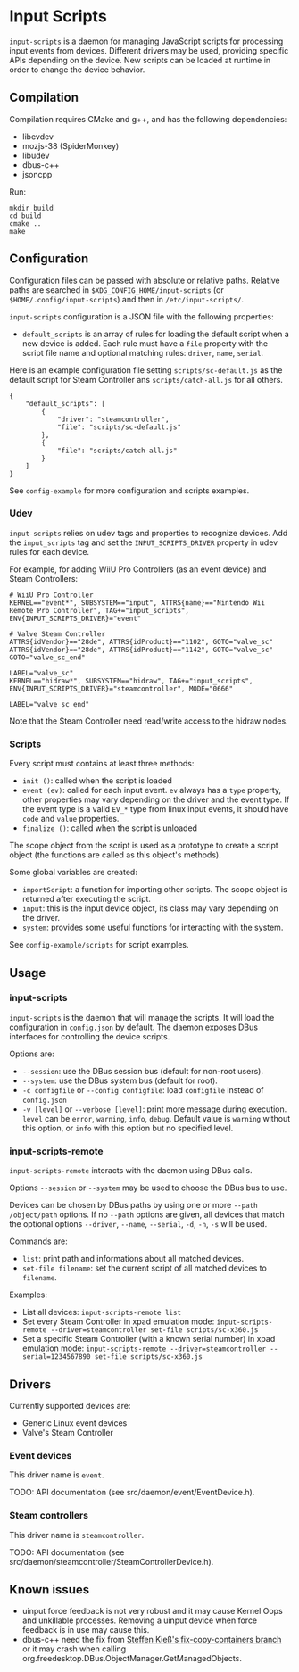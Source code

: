 Input Scripts
=============

`input-scripts` is a daemon for managing JavaScript scripts for processing input events from devices. Different drivers may be used, providing specific APIs depending on the device. New scripts can be loaded at runtime in order to change the device behavior.


Compilation
-----------

Compilation requires CMake and g++, and has the following dependencies:
 - libevdev
 - mozjs-38 (SpiderMonkey)
 - libudev
 - dbus-c++
 - jsoncpp

Run:

```
mkdir build
cd build
cmake ..
make
```


Configuration
-------------

Configuration files can be passed with absolute or relative paths. Relative paths are searched in `$XDG_CONFIG_HOME/input-scripts` (or `$HOME/.config/input-scripts`) and then in `/etc/input-scripts/`.

`input-scripts` configuration is a JSON file with the following properties:
 - `default_scripts` is an array of rules for loading the default script when a new device is added. Each rule must have a `file` property with the script file name and optional matching rules: `driver`, `name`, `serial`.

Here is an example configuration file setting `scripts/sc-default.js` as the default script for Steam Controller ans `scripts/catch-all.js` for all others.

```
{
	"default_scripts": [
		{
			"driver": "steamcontroller",
			"file": "scripts/sc-default.js"
		},
		{
			"file": "scripts/catch-all.js"
		}
	]
}
```

See `config-example` for more configuration and scripts examples.


### Udev

`input-scripts` relies on udev tags and properties to recognize devices. Add the `input_scripts` tag and set the `INPUT_SCRIPTS_DRIVER` property in udev rules for each device.

For example, for adding WiiU Pro Controllers (as an event device) and Steam Controllers:

```
# WiiU Pro Controller
KERNEL=="event*", SUBSYSTEM=="input", ATTRS{name}=="Nintendo Wii Remote Pro Controller", TAG+="input_scripts", ENV{INPUT_SCRIPTS_DRIVER}="event"

# Valve Steam Controller
ATTRS{idVendor}=="28de", ATTRS{idProduct}=="1102", GOTO="valve_sc"
ATTRS{idVendor}=="28de", ATTRS{idProduct}=="1142", GOTO="valve_sc"
GOTO="valve_sc_end"

LABEL="valve_sc"
KERNEL=="hidraw*", SUBSYSTEM=="hidraw", TAG+="input_scripts", ENV{INPUT_SCRIPTS_DRIVER}="steamcontroller", MODE="0666"

LABEL="valve_sc_end"
```

Note that the Steam Controller need read/write access to the hidraw nodes.


### Scripts

Every script must contains at least three methods:
 - `init ()`: called when the script is loaded
 - `event (ev)`: called for each input event. `ev` always has a `type` property, other properties may vary depending on the driver and the event type. If the event type is a valid `EV_*` type from linux input events, it should have `code` and `value` properties.
 - `finalize ()`: called when the script is unloaded

The scope object from the script is used as a prototype to create a script object (the functions are called as this object's methods).

Some global variables are created:
 - `importScript`: a function for importing other scripts. The scope object is returned after executing the script.
 - `input`: this is the input device object, its class may vary depending on the driver.
 - `system`: provides some useful functions for interacting with the system.

See `config-example/scripts` for script examples.


Usage
-----

### input-scripts

`input-scripts` is the daemon that will manage the scripts. It will load the configuration in `config.json` by default. The daemon exposes DBus interfaces for controlling the device scripts.

Options are:
 - `--session`: use the DBus session bus (default for non-root users).
 - `--system`: use the DBus system bus (default for root).
 - `-c configfile` or `--config configfile`: load `configfile` instead of `config.json`
 - `-v [level]` or `--verbose [level]`: print more message during execution. `level` can be `error`, `warning`, `info`, `debug`. Default value is `warning` without this option, or `info` with this option but no specified level.


### input-scripts-remote

`input-scripts-remote` interacts with the daemon using DBus calls.

Options `--session` or `--system` may be used to choose the DBus bus to use.

Devices can be chosen by DBus paths by using one or more `--path /object/path` options. If no `--path` options are given, all devices that match the optional options `--driver`, `--name`, `--serial`, `-d`, `-n`, `-s` will be used.

Commands are:
 - `list`: print path and informations about all matched devices.
 - `set-file filename`: set the current script of all matched devices to `filename`.

Examples:
 - List all devices: `input-scripts-remote list`
 - Set every Steam Controller in xpad emulation mode: `input-scripts-remote --driver=steamcontroller set-file scripts/sc-x360.js`
 - Set a specific Steam Controller (with a known serial number) in xpad emulation mode: `input-scripts-remote --driver=steamcontroller --serial=1234567890 set-file scripts/sc-x360.js`


Drivers
-------

Currently supported devices are:
 - Generic Linux event devices
 - Valve's Steam Controller


### Event devices

This driver name is `event`.

TODO: API documentation (see src/daemon/event/EventDevice.h).


### Steam controllers

This driver name is `steamcontroller`.

TODO: API documentation (see src/daemon/steamcontroller/SteamControllerDevice.h).


Known issues
------------

 - uinput force feedback is not very robust and it may cause Kernel Oops and unkillable processes. Removing a uinput device when force feedback is in use may cause this.
 - dbus-c++ need the fix from [Steffen Kieß's fix-copy-containers branch](https://github.com/steffen-kiess/dbus-cplusplus/tree/fix-copy-containers) or it may crash when calling org.freedesktop.DBus.ObjectManager.GetManagedObjects.

